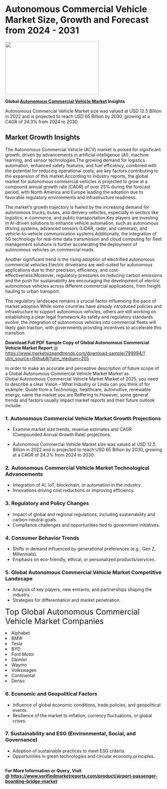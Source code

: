 <H1>Autonomous Commercial Vehicle Market Size, Growth and Forecast from 2024 - 2031</H1><img class="aligncenter size-medium wp-image-584254" src="https://thirdeyenews.in/wp-content/uploads/2024/09/Global-Market-Research-300x168.jpeg" alt="" width="300" height="168" /><p><strong>Global&nbsp;<a href="https://www.marketsizeandtrends.com/download-sample/799994/?utm_source=Github8j?utm_medium=205">Autonomous Commercial Vehicle Market</a> Insights</strong></p><p>Autonomous Commercial Vehicle Market size was valued at USD 12.5 Billion in 2022 and is projected to reach USD 65 Billion by 2030, growing at a CAGR of 24.3% from 2024 to 2030.</p><p><h2>Market Growth Insights</h2> <p>The Autonomous Commercial Vehicle (ACV) market is poised for significant growth, driven by advancements in artificial intelligence (AI), machine learning, and sensor technologies.The growing demand for logistics automation, enhanced safety features, and fuel efficiency, combined with the potential for reducing operational costs, are key factors contributing to the expansion of this market.According to industry reports, the global market for autonomous commercial vehicles is projected to grow at a compound annual growth rate (CAGR) of over 25% during the forecast period, with North America and Europe leading the adoption due to favorable regulatory environments and infrastructure readiness.</p> <p>The market's growth trajectory is fueled by the increasing demand for autonomous trucks, buses, and delivery vehicles, especially in sectors like logistics, e-commerce, and public transportation.Key players are investing in AI-driven solutions to enhance vehicle automation, such as autonomous driving systems, advanced sensors (LiDAR, radar, and cameras), and vehicle-to-vehicle communication systems.Additionally, the integration of 5G technology for real-time data transmission and cloud computing for fleet management solutions is further accelerating the deployment of autonomous vehicles on commercial roads.</p> <p>Another significant trend is the rising adoption of electrified autonomous commercial vehicles.Electric drivetrains are well-suited for autonomous applications due to their precision, efficiency, and cost-effectiveness.Moreover, regulatory pressures on reducing carbon emissions and the push for sustainability are encouraging the development of electric autonomous vehicles across different commercial applications, from freight hauling to urban transport.</p> <p>The regulatory landscape remains a crucial factor influencing the pace of market adoption.While some countries have already introduced policies and infrastructure to support autonomous vehicles, others are still working on establishing a clear legal framework.As safety and regulatory standards evolve, the integration of autonomous vehicles into commercial fleets will likely gain traction, with governments providing incentives to accelerate this transition.</p> <p><span class=""><strong>Download Full PDF Sample Copy of Global Autonomous Commercial Vehicle Market Report</strong> @ <a href="https://www.marketsizeandtrends.com/download-sample/799994/?utm_source=Github8j?utm_medium=205" target="_blank">https://www.marketsizeandtrends.com/download-sample/799994/?utm_source=Github8j?utm_medium=205</a></span></p><p>In order to make an accurate and perceptive description of future scope of a Global&nbsp;Autonomous Commercial Vehicle Market Market as Global&nbsp;Autonomous Commercial Vehicle Market Market of 2025, you need to describe a clear Vision &ndash; What Industry or Linda can you think of for example: Quote from a Technology, healthcare, automotive, renewable energy, name the market you are Reffering to.However, some general trends and factors usually impact market reports and their future outlook include:</p><h3>1.&nbsp;<strong>Autonomous Commercial Vehicle Market Growth Projections</strong></h3><ul><li>Examine market size trends, revenue estimates and CAGR (Compounded Annual Growth Rate) projections.</li><li><p>Autonomous Commercial Vehicle Market size was valued at USD 12.5 Billion in 2022 and is projected to reach USD 65 Billion by 2030, growing at a CAGR of 24.3% from 2024 to 2030.</p></li></ul><h3>2.&nbsp;<strong>Autonomous Commercial Vehicle Market Technological Advancements</strong></h3><ul><li>Integration of AI, IoT, blockchain, or automation in the industry.</li><li>Innovations driving cost reductions or improving efficiency.</li></ul><h3>3.&nbsp;<strong>Regulatory and Policy Changes</strong></h3><ul><li>Impact of global and regional regulations, including sustainability and carbon-neutral goals.</li><li>Compliance challenges and opportunities tied to government initiatives.</li></ul><h3>4.&nbsp;<strong>Consumer Behavior Trends</strong></h3><ul><li>Shifts in demand influenced by generational preferences (e.g., Gen Z, Millennials).</li><li>Emphasis on eco-friendly, ethical, or personalized products/services.</li></ul><h3>5.&nbsp;<strong>Global Autonomous Commercial Vehicle Market Competitive Landscape</strong></h3><ul><li>Analysis of key players, new entrants, and partnerships shaping the industry.</li><li>Strategies for differentiation and market penetration.</li></ul><p data-pm-slice="1 1 []"><span style="color: inherit; font-family: inherit; font-size: 25px;">Top Global Autonomous Commercial Vehicle Market Companies</span></p><div class="" data-test-id=""><p><li>Alphabet</li><li> BMW</li><li> Tesla</li><li> BYD</li><li> Ford Motor</li><li> Daimler</li><li> Waymo</li><li> Volkswagen</li><li> Continental</li><li> Denso</li></p></div><h3>6.&nbsp;<strong>Economic and Geopolitical Factors</strong></h3><ul><li>Influence of global economic conditions, trade policies, and geopolitical events.</li><li>Resilience of the market to inflation, currency fluctuations, or global crises.</li></ul><h3>7.&nbsp;<strong>Sustainability and ESG (Environmental, Social, and Governance)</strong></h3><ul><li>Adoption of sustainable practices to meet ESG criteria.</li><li>Opportunities in green technologies and circular economy principles.</li></ul><h2><strong style="font-size: 14px;">For More Information or Query, Visit @&nbsp;</strong><a style="background-color: #ffffff; font-size: 14px;" href="https://www.marketsizeandtrends.com/report/autonomous-commercial-vehicle-market/" target="_blank">https://www.verifiedmarketreports.com/product/airport-passenger-boarding-bridge-market</a></h2>